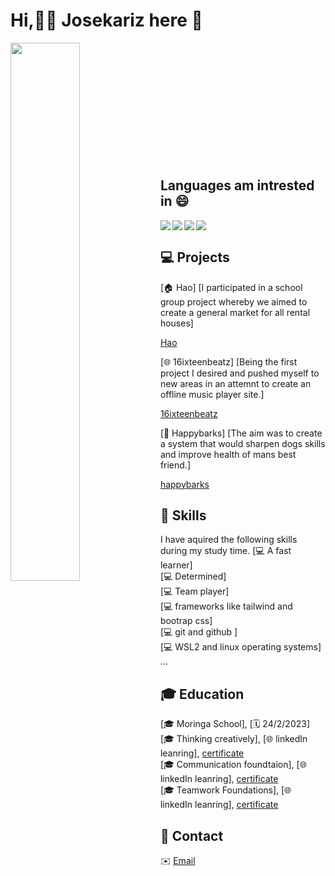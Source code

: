 # Hi,👨‍💻  Josekariz here 👋

<!--
**Josekariz/Josekariz** is a ✨ _special_ ✨ repository because its `README.md` (this file) appears on your GitHub profile.

Here are some ideas to get you started:

- 🔭 I’m currently working on ...
- 🌱 I’m currently learning ...
- 👯 I’m looking to collaborate on ...
- 🤔 I’m looking for help with ...
- 💬 Ask me about ...
- 📫 How to reach me: ...
- 😄 Pronouns: ...
- ⚡ Fun fact: ...
-->

 
<img align="left" width="47%"  src="https://github-readme-stats.vercel.app/api/top-langs/?username=Josekariz&layout=compact"/>
<br/><br/><br/><br/><br/><br/><br/><br/><br/><br/><br/>
 
## Languages am intrested in 😄 

<img align="left" src="https://img.shields.io/badge/ruby-%23CC342D.svg?style=for-the-badge&logo=ruby&logoColor=white"/>
<img align="left" src="https://img.shields.io/badge/react-%2320232a.svg?style=for-the-badge&logo=react&logoColor=%2361DAFB"/> 
<img align="left" src="https://img.shields.io/badge/javascript-%23323330.svg?style=for-the-badge&logo=javascript&logoColor=%23F7DF1E"/>
<img src="https://img.shields.io/badge/python-3670A0?style=for-the-badge&logo=python&logoColor=ffdd54"/>

## 💻 Projects

[🏠 Hao]
[I participated in a school group project whereby we aimed to create a general market for all rental houses]

[Hao](https://github.com/Josekariz/hao-frontend)

[🌐 16ixteenbeatz]
[Being the first project I desired and pushed myself to new areas in an attemnt to create an offline music player site.]

[16ixteenbeatz](https://github.com/josekariz/16ixteenbeatz)

[📱 Happybarks]
[The aim was to create a system that would sharpen dogs skills and improve health of mans best friend.]

[happybarks](https://github.com/Josekariz/happybarks_1)

## 🔧 Skills

I have aquired the following skills during my study time.
[💻 A fast learner]<br/>
[💻 Determined]<br/>
[💻 Team player]<br/>
[💻 frameworks like tailwind and bootrap css]<br/>
[💻 git and github ]<br/>
[💻 WSL2 and linux operating systems]
...
## 🎓 Education

[🎓 Moringa School], [🗓️ 24/2/2023] <br/>
[🎓 Thinking creatively], [🌐 linkedIn leanring], [certificate](https://www.linkedin.com/learning/certificates/1a5f174c40470750619b70affe1d7f7fd7bdbf7e37c2abcabef432b018b4245d) <br/>
[🎓 Communication foundtaion], [🌐 linkedIn leanring], [certificate](https://www.linkedin.com/learning/certificates/601785b09a84bc2e0b71b93fa004655e0e0887286de245c8236672de3ee7d960) <br/>
[🎓 Teamwork Foundations], [🌐 linkedIn leanring], [certificate](https://www.linkedin.com/learning/certificates/f34552b6bff50b9a238a63de2ba041715c4dce38c0100b7aee0297c6b683eda1)

## 📧 Contact

✉️ [Email](sejokarizz@gmail.com)

